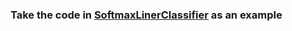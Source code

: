 ﻿### Take the code in [SoftmaxLinerClassifier](http://deeplearning.thoughtworks.school/demo/SoftmaxLinearClassifier.html) as an example
